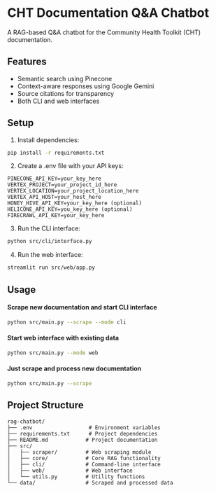 # CHT Documentation Q&A Chatbot

A RAG-based Q&A chatbot for the Community Health Toolkit (CHT) documentation.

## Features
- Semantic search using Pinecone
- Context-aware responses using Google Gemini
- Source citations for transparency
- Both CLI and web interfaces

## Setup

1. Install dependencies:
```bash
pip install -r requirements.txt
```

2. Create a .env file with your API keys:
```
PINECONE_API_KEY=your_key_here
VERTEX_PROJECT=your_project_id_here
VERTEX_LOCATION=your_project_location_here
VERTEX_API_HOST=your_host_here
HONEY_HIVE_API_KEY=your_key_here (optional)
HELICONE_API_KEY=you_key_here (optional)
FIRECRAWL_API_KEY=your_key_here
```

3. Run the CLI interface:
```bash
python src/cli/interface.py
```

4. Run the web interface:
```bash
streamlit run src/web/app.py
```

## Usage

#### Scrape new documentation and start CLI interface
```bash
python src/main.py --scrape --mode cli
```

#### Start web interface with existing data
```bash
python src/main.py --mode web
```

#### Just scrape and process new documentation
```bash
python src/main.py --scrape
```

## Project Structure
```
rag-chatbot/
├── .env                  # Environment variables
├── requirements.txt      # Project dependencies
├── README.md            # Project documentation
├── src/
│   ├── scraper/         # Web scraping module
│   ├── core/            # Core RAG functionality
│   ├── cli/             # Command-line interface
│   ├── web/             # Web interface
│   └── utils.py         # Utility functions
└── data/                # Scraped and processed data
